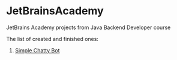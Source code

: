 # JetBrainsAcademy
JetBrains Academy projects from Java Backend Developer course

The list of created and finished ones:
1) [Simple Chatty Bot](https://github.com/SmartOven/JetBrainsAcademy)